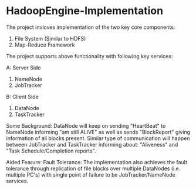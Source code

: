 # HadoopEngine-Implementation

The project invloves implementation of the two key core components:
1. File System (Similar to HDFS)
2. Map-Reduce Framework

The project supports above functionality with following key services:

 A: Server Side 
  1. NameNode
  2. JobTracker
 
 B: Client Side
  1. DataNode
  2. TaskTracker

Some Background:
DataNode will keep on sending "HeartBeat" to NameNode informing "am still ALIVE" as well as sends "BlockReport" giving information of all blocks present. Similar type of communication will happen between JobTracker and TaskTracker informing about: "Aliveness" and "Task Schedule/Completion reports".

Aided Fearure:
Fault Tolerance: The implementation also achieves the fault tolerance through replication of file blocks over multiple DataNodes (i.e. multiple PC's) with single point of failure to be JobTracker/NameNode services.
